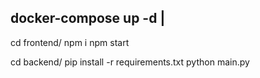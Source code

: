 docker-compose up -d    |
-------------------------
cd frontend/
npm i
npm start

cd backend/
pip install -r requirements.txt
python main.py
